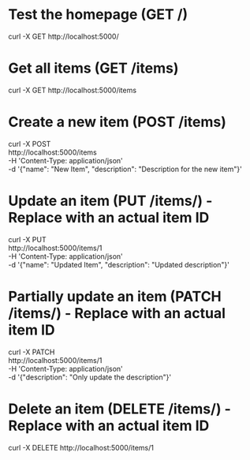 # Test the homepage (GET /)
curl -X GET http://localhost:5000/

# Get all items (GET /items)
curl -X GET http://localhost:5000/items

# Create a new item (POST /items)
curl -X POST \
  http://localhost:5000/items \
  -H 'Content-Type: application/json' \
  -d '{"name": "New Item", "description": "Description for the new item"}'

# Update an item (PUT /items/<id>) - Replace <id> with an actual item ID
curl -X PUT \
  http://localhost:5000/items/1 \
  -H 'Content-Type: application/json' \
  -d '{"name": "Updated Item", "description": "Updated description"}'

# Partially update an item (PATCH /items/<id>) - Replace <id> with an actual item ID
curl -X PATCH \
  http://localhost:5000/items/1 \
  -H 'Content-Type: application/json' \
  -d '{"description": "Only update the description"}'

# Delete an item (DELETE /items/<id>) - Replace <id> with an actual item ID
curl -X DELETE http://localhost:5000/items/1